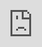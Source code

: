 ```yaml
---
layout: default
title: Widgets
parent: API & Widgets
description: VoxTour.ai provides a powerful API for integrating AI-powered audio guides and travel experiences into applications, websites, and services. Our API enables seamless access to high-quality, location-based storytelling, allowing users to explore destinations with engaging narratives, historical insights, and personalized recommendations.
---
```


# Widgets

<h1>Widgets</h1>

<style>
    html, body {
        height: 100%;
        margin: 0;
    }
    .voxtour-widget-container {
        position: absolute;
        top: 0;
        left: 0;
        width: 100%;
        height: 100%;
    }
    .voxtour-widget {
        width: 100%;
        height: 100%;
        border: none;
    }
</style>

<div class="voxtour-widget-container">
    <iframe class="voxtour-widget" src="https://widget.voxtour.ai/"></iframe>
</div>
